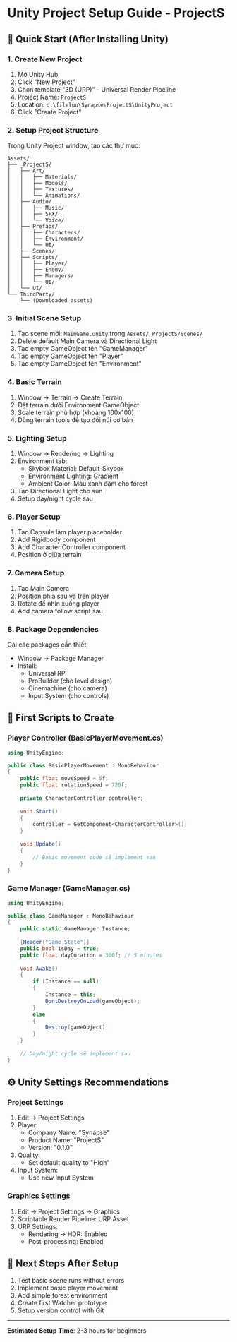 # Unity Project Setup Guide - ProjectS

## 🚀 Quick Start (After Installing Unity)

### 1. Create New Project
1. Mở Unity Hub
2. Click "New Project"
3. Chọn template "3D (URP)" - Universal Render Pipeline
4. Project Name: `ProjectS`
5. Location: `d:\fileluu\Synapse\ProjectS\UnityProject`
6. Click "Create Project"

### 2. Setup Project Structure
Trong Unity Project window, tạo các thư mục:

```
Assets/
├── _ProjectS/
│   ├── Art/
│   │   ├── Materials/
│   │   ├── Models/
│   │   ├── Textures/
│   │   └── Animations/
│   ├── Audio/
│   │   ├── Music/
│   │   ├── SFX/
│   │   └── Voice/
│   ├── Prefabs/
│   │   ├── Characters/
│   │   ├── Environment/
│   │   └── UI/
│   ├── Scenes/
│   ├── Scripts/
│   │   ├── Player/
│   │   ├── Enemy/
│   │   ├── Managers/
│   │   └── UI/
│   └── UI/
└── ThirdParty/
    └── (Downloaded assets)
```

### 3. Initial Scene Setup
1. Tạo scene mới: `MainGame.unity` trong `Assets/_ProjectS/Scenes/`
2. Delete default Main Camera và Directional Light
3. Tạo empty GameObject tên "GameManager"
4. Tạo empty GameObject tên "Player"
5. Tạo empty GameObject tên "Environment"

### 4. Basic Terrain
1. Window → Terrain → Create Terrain
2. Đặt terrain dưới Environment GameObject
3. Scale terrain phù hợp (khoảng 100x100)
4. Dùng terrain tools để tạo đồi núi cơ bản

### 5. Lighting Setup
1. Window → Rendering → Lighting
2. Environment tab:
   - Skybox Material: Default-Skybox
   - Environment Lighting: Gradient
   - Ambient Color: Màu xanh đậm cho forest
3. Tạo Directional Light cho sun
4. Setup day/night cycle sau

### 6. Player Setup
1. Tạo Capsule làm player placeholder
2. Add Rigidbody component
3. Add Character Controller component
4. Position ở giữa terrain

### 7. Camera Setup
1. Tạo Main Camera
2. Position phía sau và trên player
3. Rotate để nhìn xuống player
4. Add camera follow script sau

### 8. Package Dependencies
Cài các packages cần thiết:
- Window → Package Manager
- Install:
  - Universal RP
  - ProBuilder (cho level design)
  - Cinemachine (cho camera)
  - Input System (cho controls)

## 📝 First Scripts to Create

### Player Controller (BasicPlayerMovement.cs)
```csharp
using UnityEngine;

public class BasicPlayerMovement : MonoBehaviour
{
    public float moveSpeed = 5f;
    public float rotationSpeed = 720f;
    
    private CharacterController controller;
    
    void Start()
    {
        controller = GetComponent<CharacterController>();
    }
    
    void Update()
    {
        // Basic movement code sẽ implement sau
    }
}
```

### Game Manager (GameManager.cs)
```csharp
using UnityEngine;

public class GameManager : MonoBehaviour
{
    public static GameManager Instance;
    
    [Header("Game State")]
    public bool isDay = true;
    public float dayDuration = 300f; // 5 minutes
    
    void Awake()
    {
        if (Instance == null)
        {
            Instance = this;
            DontDestroyOnLoad(gameObject);
        }
        else
        {
            Destroy(gameObject);
        }
    }
    
    // Day/night cycle sẽ implement sau
}
```

## ⚙️ Unity Settings Recommendations

### Project Settings
1. Edit → Project Settings
2. Player:
   - Company Name: "Synapse"
   - Product Name: "ProjectS"
   - Version: "0.1.0"
3. Quality:
   - Set default quality to "High"
4. Input System:
   - Use new Input System

### Graphics Settings
1. Edit → Project Settings → Graphics
2. Scriptable Render Pipeline: URP Asset
3. URP Settings:
   - Rendering → HDR: Enabled
   - Post-processing: Enabled

## 🎯 Next Steps After Setup
1. Test basic scene runs without errors
2. Implement basic player movement
3. Add simple forest environment
4. Create first Watcher prototype
5. Setup version control with Git

---
**Estimated Setup Time**: 2-3 hours for beginners
